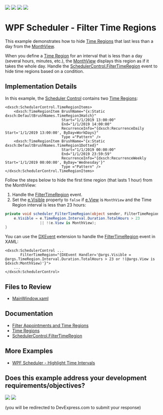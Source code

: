 <!-- default badges list -->
![](https://img.shields.io/endpoint?url=https://codecentral.devexpress.com/api/v1/VersionRange/242986561/24.2.1%2B)
[![](https://img.shields.io/badge/Open_in_DevExpress_Support_Center-FF7200?style=flat-square&logo=DevExpress&logoColor=white)](https://supportcenter.devexpress.com/ticket/details/T865247)
[![](https://img.shields.io/badge/📖_How_to_use_DevExpress_Examples-e9f6fc?style=flat-square)](https://docs.devexpress.com/GeneralInformation/403183)
[![](https://img.shields.io/badge/💬_Leave_Feedback-feecdd?style=flat-square)](#does-this-example-address-your-development-requirementsobjectives)
<!-- default badges end -->

# WPF Scheduler - Filter Time Regions

This example demonstrates how to hide [Time Regions](https://docs.devexpress.com/WPF/401378/controls-and-libraries/scheduler/time-regions) that last less than a day from the [MonthView](https://docs.devexpress.com/WPF/119207/controls-and-libraries/scheduler/views/month-view).

When you define a [Time Region](https://docs.devexpress.com/WPF/401378/controls-and-libraries/scheduler/time-regions) for an interval that is less than a day (several hours, minutes, etc.), the [MonthView](https://docs.devexpress.com/WPF/119207/controls-and-libraries/scheduler/views/month-view) displays this region as if it takes the whole day. Handle the [SchedulerControl.FilterTimeRegion](https://docs.devexpress.com/WPF/DevExpress.Xpf.Scheduling.SchedulerControl.FilterTimeRegion) event to hide time regions based on a condition.

## Implementation Details

In this example, the [Scheduler Control](https://docs.devexpress.com/WPF/114881/controls-and-libraries/scheduler) contains two [Time Regions](https://docs.devexpress.com/WPF/401378/controls-and-libraries/scheduler/time-regions):

```xaml
<dxsch:SchedulerControl.TimeRegionItems>
    <dxsch:TimeRegionItem BrushName="{x:Static dxsch:DefaultBrushNames.TimeRegion3Hatch}"
                          Start="1/1/2019 13:00:00"
                          End="1/1/2019 14:00:00"
                          RecurrenceInfo="{dxsch:RecurrenceDaily Start='1/1/2019 13:00:00', ByDay=WorkDays}"
                          Type ="Pattern" />
    <dxsch:TimeRegionItem BrushName="{x:Static dxsch:DefaultBrushNames.TimeRegion1Dotted}"
                          Start="1/1/2019 00:00:00"
                          End="1/1/2019 23:59:59"
                          RecurrenceInfo="{dxsch:RecurrenceWeekly Start='1/1/2019 00:00:00', ByDay='Wednesday'}"
                          Type ="Pattern" />
</dxsch:SchedulerControl.TimeRegionItems>
```

Follow the steps below to hide the first time region (that lasts 1 hour) from the MonthView:

1) Handle the [FilterTimeRegion](https://docs.devexpress.com/WPF/DevExpress.Xpf.Scheduling.SchedulerControl.FilterTimeRegion) event.
2) Set the [e.Visible](https://docs.devexpress.com/WPF/DevExpress.Xpf.Scheduling.FilterTimeRegionEventArgs.Visible) property to `false` if [e.View](https://docs.devexpress.com/WPF/DevExpress.Xpf.Scheduling.FilterTimeRegionEventArgs.View) is `MonthView` and the Time Region interval is less than 23 hours:

```cs
private void scheduler_FilterTimeRegion(object sender, FilterTimeRegionEventArgs e) {
    e.Visible = e.TimeRegion.Interval.Duration.TotalHours > 23
                || !(e.View is MonthView);
}
```

You can use the [DXEvent](https://docs.devexpress.com/WPF/115778/mvvm-framework/dxbinding/dxevent) extension to handle the [FilterTimeRegion](https://docs.devexpress.com/WPF/DevExpress.Xpf.Scheduling.SchedulerControl.FilterTimeRegion) event in XAML:

```xaml
<dxsch:SchedulerControl ...
       FilterTimeRegion="{DXEvent Handler='@args.Visible = @args.TimeRegion.Interval.Duration.TotalHours > 23 or !(@args.View is $dxsch:MonthView)'}">
    ...
</dxsch:SchedulerControl>
```

## Files to Review

* [MainWindow.xaml](./CS/DXSample/MainWindow.xaml) 

## Documentation

* [Filter Appointments and Time Regions](https://docs.devexpress.com/WPF/401646/controls-and-libraries/scheduler/filter-appointments-and-time-regions)
* [Time Regions](https://docs.devexpress.com/WPF/401378/controls-and-libraries/scheduler/time-regions)
* [SchedulerControl.FilterTimeRegion](https://docs.devexpress.com/WPF/DevExpress.Xpf.Scheduling.SchedulerControl.FilterTimeRegion)

## More Examples

* [WPF Scheduler - Highlight Time Intervals](https://github.com/DevExpress-Examples/wpf-scheduler-highlight-time-intervals)
<!-- feedback -->
## Does this example address your development requirements/objectives?

[<img src="https://www.devexpress.com/support/examples/i/yes-button.svg"/>](https://www.devexpress.com/support/examples/survey.xml?utm_source=github&utm_campaign=wpf-scheduler-filter-time-regions&~~~was_helpful=yes) [<img src="https://www.devexpress.com/support/examples/i/no-button.svg"/>](https://www.devexpress.com/support/examples/survey.xml?utm_source=github&utm_campaign=wpf-scheduler-filter-time-regions&~~~was_helpful=no)

(you will be redirected to DevExpress.com to submit your response)
<!-- feedback end -->
